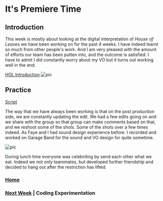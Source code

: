
# It's Premiere Time

## Introduction
This week is mostly about looking at the digital interpretation of *House of Leaves* we have been working on for the past 4 weeks. I have indeed learnt so much from other people's work. And I am very pleased with the amount of efforts our team has been putten into, and the outcome is satisfied. I have to admit I did constantly worry about my VO but it turns out working well in the end. 

[HOL Introduction](https://www.youtube.com/watch?v=uiOQQN-uh4c)
![pic](https://wwsiyang.github.io/CODEWORD/SKO/Week_05/film.JPG)

## Practice 

[Script](https://docs.google.com/document/d/19jYVR71h8XhRFNsr-k470x9JxL-L0lmXoieETXrT_1o/edit)

The way that we have always been working is that on the post production side, we are constantly updating the edit. We had a few edits going on and we share with the group so that group can make comments based on that, and we reshoot some of the shots. Some of the shots over a few times indeed. As Faye and I had sound design experience before. I recorded and worked on Garage Band for the sound and VO design for quite sometime.


![pic](https://wwsiyang.github.io/CODEWORD/SKO/Week_05/sound.JPG)

During lunch time everyone was celebriting by send each other what we eat. Indeed we not only teammates, but developed further friendship and decided to hang out after the restriction has lifted. 


### [Home](https://github.com/WWsiyang/CODEWORD/tree/master/) 
### [Next Week](https://github.com/WWsiyang/CODEWORD/tree/master/SKO/Week_06) | Coding Experimentation


